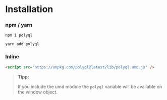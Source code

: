# Installation

### npm / yarn

```
npm i polyql
```

```
yarn add polyql
```

### Inline

```html
<script src="https://unpkg.com/polyql@latest/lib/polyql.umd.js" />
```

> **Tipp:**
>
> If you include the umd module the `polyql` variable will be available on the window object.
